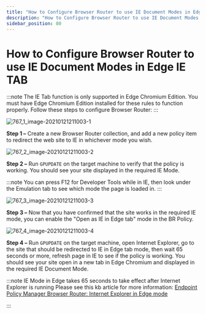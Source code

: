 ```yaml
---
title: "How to Configure Browser Router to use IE Document Modes in Edge IE TAB"
description: "How to Configure Browser Router to use IE Document Modes in Edge IE TAB"
sidebar_position: 80
---
```


# How to Configure Browser Router to use IE Document Modes in Edge IE TAB

:::note
The IE Tab function is only supported in Edge Chromium Edition. You must have Edge
Chromium Edition installed for these rules to function properly. Follow these steps to configure
Browser Router:
:::


![767_1_image-20210121211003-1](/images/endpointpolicymanager/browserrouter/editpolicytemplate/767_1_image-20210121211003-1.webp)

**Step 1 –** Create a new Browser Router collection, and add a new policy item to redirect the web
site to IE in whichever mode you wish.

![767_2_image-20210121211003-2](/images/endpointpolicymanager/browserrouter/editpolicytemplate/767_2_image-20210121211003-2.webp)

**Step 2 –** Run `GPUPDATE` on the target machine to verify that the policy is working. You should
see your site displayed in the required IE Mode.

:::note
You can press F12 for Developer Tools while in IE, then look under the Emulation tab to
see which mode the page is loaded in.
:::


![767_3_image-20210121211003-3](/images/endpointpolicymanager/browserrouter/editpolicytemplate/767_3_image-20210121211003-3.webp)

**Step 3 –** Now that you have confirmed that the site works in the required IE mode, you can enable
the "Open as IE in Edge tab" mode in the BR Policy.

![767_4_image-20210121211003-4](/images/endpointpolicymanager/browserrouter/editpolicytemplate/767_4_image-20210121211003-4.webp)

**Step 4 –** Run `GPUPDATE` on the target machine, open Internet Explorer, go to the site that
should be redirected to IE in Edge tab mode, then wait 65 seconds or more, refresh page in IE to see
if the policy is working. You should see your site open in a new tab in Edge Chromium and displayed
in the required IE Document Mode.

:::note
IE Mode in Edge takes 65 seconds to take effect after Internet Explorer is running Please
see this kb article for more
information: [Endpoint Policy Manager Browser Router: Internet Explorer in Edge mode](/docs/endpointpolicymanager/knowledgebase/browserrouter/videolearningcenter/tipsandtricks/ieedgemode.md)

:::

